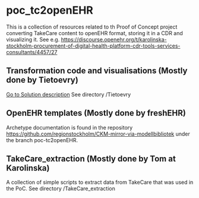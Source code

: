 # poc_tc2openEHR

This is a collection of resources related to th Proof of Concept project converting TakeCare content to openEHR format, storing it in a CDR and visualizing it. See e.g. https://discourse.openehr.org/t/karolinska-stockholm-procurement-of-digital-health-platform-cdr-tools-services-consultants/4457/27

## Transformation code and visualisations (Mostly done by Tietoevry) 
[Go to Solution description](https://github.com/regionstockholm/poc_tc2openEHR/blob/feature/tietoevry/Tietoevry/ETL/docs/README.md)
See directory /Tietoevry

## OpenEHR templates (Mostly done by freshEHR)

Archetype documentation is found in the repository <https://github.com/regionstockholm/CKM-mirror-via-modellbibliotek> under the branch poc-tc2openEHR.

## TakeCare_extraction (Mostly done by Tom at Karolinska)

A collection of simple scripts to extract data from TakeCare that was used in the PoC.
See directory /TakeCare_extraction
